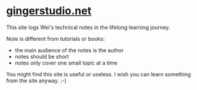 # [gingerstudio.net](http://gingerstudio.net)

This site logs Wei's technical notes in the lifelong learning journey.

Note is different from tutorials or books:

- the main audience of the notes is the author
- notes should be short
- notes only cover one small topic at a time

You might find this site is useful or useless. I wish you can learn something from the site anyway. ;-)
